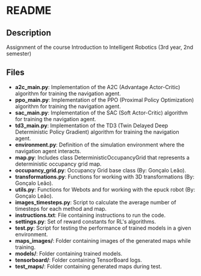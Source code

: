 # README

## Description
Assignment of the course Introduction to Intelligent Robotics (3rd year, 2nd semester)

## Files


- **a2c_main.py**: Implementation of the A2C (Advantage Actor-Critic) algorithm for training the navigation agent.
- **ppo_main.py**: Implementation of the PPO (Proximal Policy Optimization) algorithm for training the navigation agent.
- **sac_main.py**: Implementation of the SAC (Soft Actor-Critic) algorithm for training the navigation agent.
- **td3_main.py**: Implementation of the TD3 (Twin Delayed Deep Deterministic Policy Gradient) algorithm for training the navigation agent.
- **environment.py**: Definition of the simulation environment where the navigation agent interacts.
- **map.py**: Includes class DeterministicOccupancyGrid that represents a deterministic occupancy grid map.
- **occupancy_grid.py**: Occupancy Grid base class (By: Gonçalo Leão).
- **transformations.py**: Functions for working with 3D transformations (By: Gonçalo Leão).
- **utils.py**: Functions for Webots and for working with the epuck robot (By: Gonçalo Leão).
- **images_timesteps.py**: Script to calculate the average number of timesteps for each method and map.
- **instructions.txt**: File containing instructions to run the code.
- **settings.py**: Set of reward constants for RL's algorithms.
- **test.py**: Script for testing the performance of trained models in a given environment.
- **maps_images/**: Folder containing images of the generated maps while training.
- **models/**: Folder containing trained models.
- **tensorboard/**: Folder containing TensorBoard logs.
- **test_maps/**: Folder containing generated maps during test.